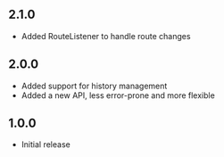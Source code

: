 ## 2.1.0

- Added RouteListener to handle route changes

## 2.0.0

- Added support for history management
- Added a new API, less error-prone and more flexible

## 1.0.0

- Initial release
